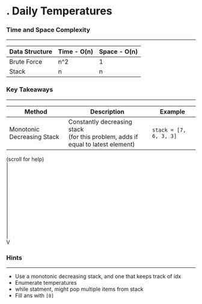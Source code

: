 # . Daily Temperatures

### Time and Space Complexity
---
| Data Structure | Time - O(n) | Space - O(n) | 
|--- |--- |--- | 
| Brute Force | n^2 | 1 | 
| Stack | n | n |

### Key Takeaways
---
| Method | Description | Example | 
|--- |--- |--- | 
| Monotonic Decreasing Stack | Constantly decreasing stack <br/>(for this problem, adds if equal to latest element) | `stack = [7, 6, 3, 3]`| 

(scroll for help)<br />
|<br />
|<br />
|<br />
|<br />
|<br />
|<br />
|<br />
|<br />
|<br />
|<br />
|<br />
|<br />
V
 
### Hints
---
- Use a monotonic decreasing stack, and one that keeps track of idx
- Enumerate temperatures
- while statment, might pop multiple items from stack
- Fill ans with `[0]`
